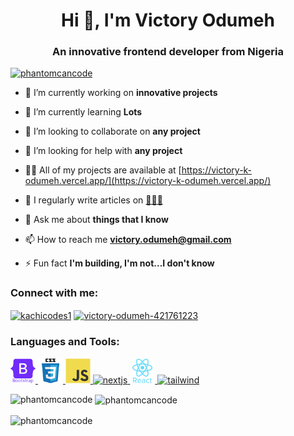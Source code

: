 <h1 align="center">Hi 👋, I'm Victory Odumeh</h1>
<h3 align="center">An innovative frontend developer from Nigeria</h3>

<p align="left"> <a href="https://github.com/ryo-ma/github-profile-trophy"><img src="https://github-profile-trophy.vercel.app/?username=phantomcancode" alt="phantomcancode" /></a> </p>

- 🔭 I’m currently working on **innovative projects**

- 🌱 I’m currently learning **Lots**

- 👯 I’m looking to collaborate on **any project**

- 🤝 I’m looking for help with **any project**

- 👨‍💻 All of my projects are available at [https://victory-k-odumeh.vercel.app/](https://victory-k-odumeh.vercel.app/)

- 📝 I regularly write articles on [🤷🏽‍♂️](🤷🏽‍♂️)

- 💬 Ask me about **things that I know**

- 📫 How to reach me **victory.odumeh@gmail.com**

- ⚡ Fun fact **I'm building, I'm not...I don't know**

<h3 align="left">Connect with me:</h3>
<p align="left">
<a href="https://twitter.com/kachicodes1" target="blank"><img align="center" src="https://raw.githubusercontent.com/rahuldkjain/github-profile-readme-generator/master/src/images/icons/Social/twitter.svg" alt="kachicodes1" height="30" width="40" /></a>
<a href="https://linkedin.com/in/victory-odumeh-421761223" target="blank"><img align="center" src="https://raw.githubusercontent.com/rahuldkjain/github-profile-readme-generator/master/src/images/icons/Social/linked-in-alt.svg" alt="victory-odumeh-421761223" height="30" width="40" /></a>
</p>

<h3 align="left">Languages and Tools:</h3>
<p align="left"> <a href="https://getbootstrap.com" target="_blank" rel="noreferrer"> <img src="https://raw.githubusercontent.com/devicons/devicon/master/icons/bootstrap/bootstrap-plain-wordmark.svg" alt="bootstrap" width="40" height="40"/> </a> <a href="https://www.w3schools.com/css/" target="_blank" rel="noreferrer"> <img src="https://raw.githubusercontent.com/devicons/devicon/master/icons/css3/css3-original-wordmark.svg" alt="css3" width="40" height="40"/> </a> <a href="https://developer.mozilla.org/en-US/docs/Web/JavaScript" target="_blank" rel="noreferrer"> <img src="https://raw.githubusercontent.com/devicons/devicon/master/icons/javascript/javascript-original.svg" alt="javascript" width="40" height="40"/> </a> <a href="https://nextjs.org/" target="_blank" rel="noreferrer"> <img src="https://cdn.worldvectorlogo.com/logos/nextjs-2.svg" alt="nextjs" width="40" height="40"/> </a> <a href="https://reactjs.org/" target="_blank" rel="noreferrer"> <img src="https://raw.githubusercontent.com/devicons/devicon/master/icons/react/react-original-wordmark.svg" alt="react" width="40" height="40"/> </a> <a href="https://tailwindcss.com/" target="_blank" rel="noreferrer"> <img src="https://www.vectorlogo.zone/logos/tailwindcss/tailwindcss-icon.svg" alt="tailwind" width="40" height="40"/> </a> </p>

<p><img align="left" src="https://github-readme-stats.vercel.app/api/top-langs?username=phantomcancode&show_icons=true&locale=en&layout=compact" alt="phantomcancode" /></p>

<p>&nbsp;<img align="center" src="https://github-readme-stats.vercel.app/api?username=phantomcancode&show_icons=true&locale=en" alt="phantomcancode" /></p>

<p><img align="center" src="https://github-readme-streak-stats.herokuapp.com/?user=phantomcancode&" alt="phantomcancode" /></p>

